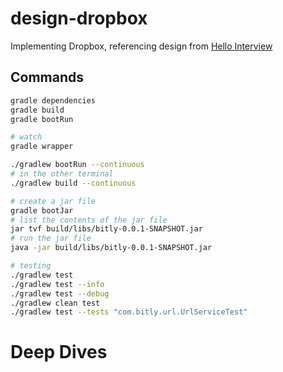 # design-dropbox
Implementing Dropbox, referencing design from [Hello Interview](https://www.hellointerview.com/learn/system-design/problem-breakdowns/dropbox)

## Commands
```bash
gradle dependencies
gradle build
gradle bootRun

# watch
gradle wrapper

./gradlew bootRun --continuous
# in the other terminal
./gradlew build --continuous

# create a jar file
gradle bootJar
# list the contents of the jar file
jar tvf build/libs/bitly-0.0.1-SNAPSHOT.jar
# run the jar file
java -jar build/libs/bitly-0.0.1-SNAPSHOT.jar

# testing
./gradlew test
./gradlew test --info
./gradlew test --debug
./gradlew clean test
./gradlew test --tests "com.bitly.url.UrlServiceTest"
```

# Deep Dives
